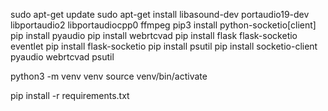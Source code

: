 sudo apt-get update
sudo apt-get install libasound-dev portaudio19-dev libportaudio2 libportaudiocpp0 ffmpeg
pip3 install python-socketio[client]
pip install pyaudio
pip install webrtcvad
pip install flask flask-socketio eventlet
pip install flask-socketio
pip install psutil
pip install socketio-client pyaudio webrtcvad psutil


python3 -m venv venv
source venv/bin/activate

pip install -r requirements.txt

